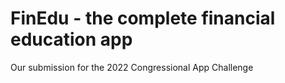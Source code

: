 # FinEdu - the complete financial education app
Our submission for the 2022 Congressional App Challenge
